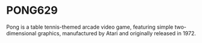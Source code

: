 # PONG629
Pong is a table tennis-themed arcade video game, featuring simple two-dimensional graphics, manufactured by Atari and originally released in 1972.
